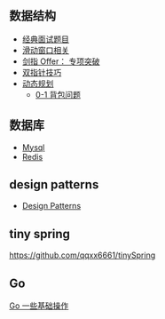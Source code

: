 ## 数据结构

- [经典面试题目](algorithm/doc/interview.md)
- [滑动窗口相关](algorithm/src/main/java/com/yanliang/algo/sliding_window)
- [剑指 Offer： 专项突破](algorithm/src/main/java/com/yanliang/algo/offer)
- [双指针技巧](algorithm/doc/double_point.md)
- [动态规划]()
	- [0-1 背包问题]()


## 数据库

- [Mysql](./database/mysql.md)
- [Redis](./database/redis.md)

## design patterns

- [Design Patterns](./design-patterns/design_patterns.md)


## tiny spring

https://github.com/qqxx6661/tinySpring

## Go

[Go 一些基础操作](./go_learn)



